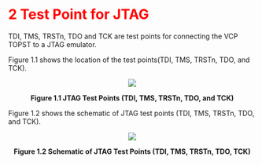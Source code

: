 <h1 style="color:red">
  2 Test Point for JTAG
</h1>


TDI, TMS, TRSTn, TDO and TCK are test points for connecting the VCP TOPST to a JTAG emulator.  

Figure 1.1 shows the location of the test points(TDI, TMS, TRSTn, TDO, and TCK).
<p align="center"><img src="https://github.com/Topst-Dev/Documentation/assets/161264431/6467e48b-76d0-4ba8-b3f6-65b1deccdf20"></p>
<p align="center"><strong>Figure 1.1 JTAG Test Points (TDI, TMS, TRSTn, TDO, and TCK)</strong></p>


Figure 1.2 shows the schematic of JTAG test points (TDI, TMS, TRSTn, TDO, and TCK).  
<p align="center"><img src="https://github.com/Topst-Dev/Documentation/assets/161264431/813bc3e5-bed5-47b6-937f-dc1c94705478"></p>
<p align="center"><strong>Figure 1.2 Schematic of JTAG Test Points (TDI, TMS, TRSTn, TDO, TCK)</strong></p>
